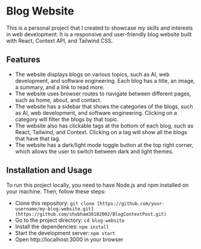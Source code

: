 # Blog Website

This is a personal project that I created to showcase my skills and interests in web development. It is a responsive and user-friendly blog website built with React, Context API, and Tailwind CSS.

## Features

- The website displays blogs on various topics, such as AI, web development, and software engineering. Each blog has a title, an image, a summary, and a link to read more.
- The website uses browser routes to navigate between different pages, such as home, about, and contact.
- The website has a sidebar that shows the categories of the blogs, such as AI, web development, and software engineering. Clicking on a category will filter the blogs by that topic.
- The website also has clickable tags at the bottom of each blog, such as React, Tailwind, and Context. Clicking on a tag will show all the blogs that have that tag.
- The website has a dark/light mode toggle button at the top right corner, which allows the user to switch between dark and light themes.

## Installation and Usage

To run this project locally, you need to have Node.js and npm installed on your machine. Then, follow these steps:

- Clone this repository: `git clone [https://github.com/your-username/my-blog-website.git](https://github.com/shubham30102002/BlogContextPost.git)`
- Go to the project directory: `cd blog-website`
- Install the dependencies: `npm install`
- Start the development server: `npm start`
- Open http://localhost:3000 in your browser
